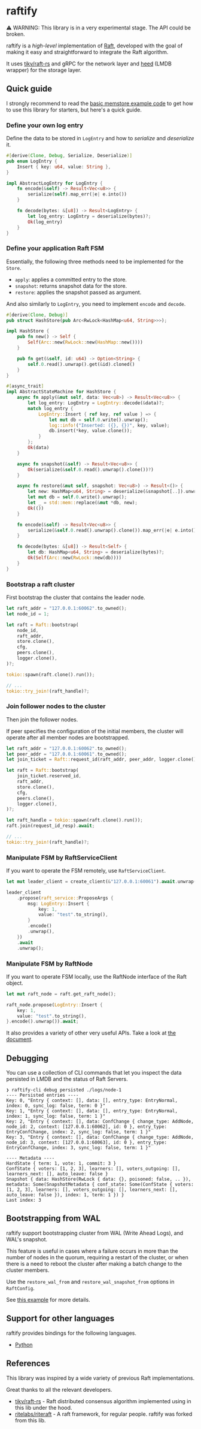 # raftify

⚠️ WARNING: This library is in a very experimental stage. The API could be broken.

raftify is a *high-level* implementation of [Raft](https://raft.github.io/), developed with the goal of making it easy and straightforward to integrate the Raft algorithm.

It uses [tikv/raft-rs](https://github.com/tikv/raft-rs) and gRPC for the network layer and [heed](https://github.com/meilisearch/heed) (LMDB wrapper) for the storage layer.

## Quick guide

I strongly recommend to read the [basic memstore example code](https://github.com/lablup/raftify/blob/main/examples/memstore/static-members/src/main.rs) to get how to use this library for starters, but here's a quick guide.

### Define your own log entry

Define the data to be stored in `LogEntry` and how to *serialize* and *deserialize* it.

```rust
#[derive(Clone, Debug, Serialize, Deserialize)]
pub enum LogEntry {
    Insert { key: u64, value: String },
}

impl AbstractLogEntry for LogEntry {
    fn encode(&self) -> Result<Vec<u8>> {
        serialize(self).map_err(|e| e.into())
    }

    fn decode(bytes: &[u8]) -> Result<LogEntry> {
        let log_entry: LogEntry = deserialize(bytes)?;
        Ok(log_entry)
    }
}
```

### Define your application Raft FSM

Essentially, the following three methods need to be implemented for the `Store`.

- `apply`: applies a committed entry to the store.
- `snapshot`: returns snapshot data for the store.
- `restore`: applies the snapshot passed as argument.

And also similarly to `LogEntry`, you need to implement `encode` and `decode`.

```rust
#[derive(Clone, Debug)]
pub struct HashStore(pub Arc<RwLock<HashMap<u64, String>>>);

impl HashStore {
    pub fn new() -> Self {
        Self(Arc::new(RwLock::new(HashMap::new())))
    }

    pub fn get(&self, id: u64) -> Option<String> {
        self.0.read().unwrap().get(&id).cloned()
    }
}

#[async_trait]
impl AbstractStateMachine for HashStore {
    async fn apply(&mut self, data: Vec<u8>) -> Result<Vec<u8>> {
        let log_entry: LogEntry = LogEntry::decode(&data)?;
        match log_entry {
            LogEntry::Insert { ref key, ref value } => {
                let mut db = self.0.write().unwrap();
                log::info!("Inserted: ({}, {})", key, value);
                db.insert(*key, value.clone());
            }
        };
        Ok(data)
    }

    async fn snapshot(&self) -> Result<Vec<u8>> {
        Ok(serialize(&self.0.read().unwrap().clone())?)
    }

    async fn restore(&mut self, snapshot: Vec<u8>) -> Result<()> {
        let new: HashMap<u64, String> = deserialize(&snapshot[..]).unwrap();
        let mut db = self.0.write().unwrap();
        let _ = std::mem::replace(&mut *db, new);
        Ok(())
    }

    fn encode(&self) -> Result<Vec<u8>> {
        serialize(&self.0.read().unwrap().clone()).map_err(|e| e.into())
    }

    fn decode(bytes: &[u8]) -> Result<Self> {
        let db: HashMap<u64, String> = deserialize(bytes)?;
        Ok(Self(Arc::new(RwLock::new(db))))
    }
}
```

### Bootstrap a raft cluster

First bootstrap the cluster that contains the leader node.

```rust
let raft_addr = "127.0.0.1:60062".to_owned();
let node_id = 1;

let raft = Raft::bootstrap(
    node_id,
    raft_addr,
    store.clone(),
    cfg,
    peers.clone(),
    logger.clone(),
)?;

tokio::spawn(raft.clone().run());

// ...
tokio::try_join!(raft_handle)?;
```

### Join follower nodes to the cluster

Then join the follower nodes.

If peer specifies the configuration of the initial members, the cluster will operate after all member nodes are bootstrapped.

```rust
let raft_addr = "127.0.0.1:60062".to_owned();
let peer_addr = "127.0.0.1:60061".to_owned();
let join_ticket = Raft::request_id(raft_addr, peer_addr, logger.clone()).await;

let raft = Raft::bootstrap(
    join_ticket.reserved_id,
    raft_addr,
    store.clone(),
    cfg,
    peers.clone(),
    logger.clone(),
)?;

let raft_handle = tokio::spawn(raft.clone().run());
raft.join(request_id_resp).await;

// ...
tokio::try_join!(raft_handle)?;
```

### Manipulate FSM by RaftServiceClient

If you want to operate the FSM remotely, use `RaftServiceClient`.

```rust
let mut leader_client = create_client(&"127.0.0.1:60061").await.unwrap();

leader_client
    .propose(raft_service::ProposeArgs {
        msg: LogEntry::Insert {
            key: 1,
            value: "test".to_string(),
        }
        .encode()
        .unwrap(),
    })
    .await
    .unwrap();
```

### Manipulate FSM by RaftNode

If you want to operate FSM locally, use the RaftNode interface of the Raft object.

```rust
let mut raft_node = raft.get_raft_node();

raft_node.propose(LogEntry::Insert {
    key: 1,
    value: "test".to_string(),
}.encode().unwrap()).await;
```

It also provides a variety of other very useful APIs. Take a look at [the document]().

## Debugging

You can use a collection of CLI commands that let you inspect the data persisted in LMDB and the status of Raft Servers.

```
❯ raftify-cli debug persisted ./logs/node-1
---- Persisted entries ----
Key: 0, "Entry { context: [], data: [], entry_type: EntryNormal, index: 0, sync_log: false, term: 0 }"
Key: 1, "Entry { context: [], data: [], entry_type: EntryNormal, index: 1, sync_log: false, term: 1 }"
Key: 2, "Entry { context: [], data: ConfChange { change_type: AddNode, node_id: 2, context: [127.0.0.1:60062], id: 0 }, entry_type: EntryConfChange, index: 2, sync_log: false, term: 1 }"
Key: 3, "Entry { context: [], data: ConfChange { change_type: AddNode, node_id: 3, context: [127.0.0.1:60063], id: 0 }, entry_type: EntryConfChange, index: 3, sync_log: false, term: 1 }"

---- Metadata ----
HardState { term: 1, vote: 1, commit: 3 }
ConfState { voters: [1, 2, 3], learners: [], voters_outgoing: [], learners_next: [], auto_leave: false }
Snapshot { data: HashStore(RwLock { data: {}, poisoned: false, .. }), metadata: Some(SnapshotMetadata { conf_state: Some(ConfState { voters: [1, 2, 3], learners: [], voters_outgoing: [], learners_next: [], auto_leave: false }), index: 1, term: 1 }) }
Last index: 3
```

## Bootstrapping from WAL

raftify support bootstrapping cluster from WAL (Write Ahead Logs), and WAL's snapshot.

This feature is useful in cases where a failure occurs in more than the number of nodes in the quorum, requiring a restart of the cluster, or when there is a need to reboot the cluster after making a batch change to the cluster members.

Use the `restore_wal_from` and `restore_wal_snapshot_from` options in `RaftConfig`.

See [this example](https://github.com/lablup/raftify/blob/main/examples/memstore/static-members/src/main.rs) for more details.

## Support for other languages

raftify provides bindings for the following languages.

- [Python](https://github.com/lablup/raftify/tree/main/binding/python)

## References

This library was inspired by a wide variety of previous Raft implementations.

Great thanks to all the relevant developers.

- [tikv/raft-rs](https://github.com/tikv/raft-rs) - Raft distributed consensus algorithm implemented using in this lib under the hood.
- [ritelabs/riteraft](https://github.com/ritelabs/riteraft) - A raft framework, for regular people. raftify was forked from this lib.
